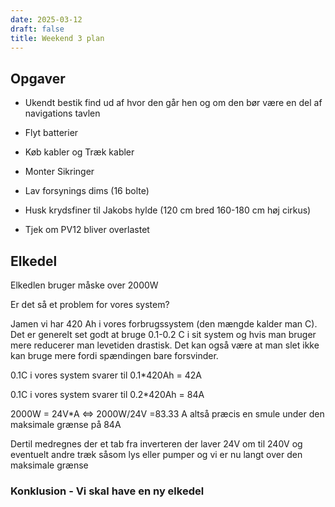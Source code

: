 ```yaml
---
date: 2025-03-12
draft: false
title: Weekend 3 plan
---
```


## Opgaver

- Ukendt bestik find ud af hvor den går hen og om den bør være en del af navigations tavlen
- Flyt batterier
- Køb kabler og Træk kabler
- Monter Sikringer
- Lav forsynings dims (16 bolte)
- Husk krydsfiner til Jakobs hylde (120 cm bred 160-180 cm høj cirkus)

- Tjek om PV12 bliver overlastet

## Elkedel

Elkedlen bruger måske over 2000W

Er det så et problem for vores system?

Jamen vi har 420 Ah i vores forbrugssystem (den mængde kalder man C). Det er generelt set godt at bruge 0.1-0.2 C i sit system og hvis man bruger mere reducerer man levetiden drastisk. Det kan også være at man slet ikke kan bruge mere fordi spændingen bare forsvinder.

0.1C i vores system svarer til 0.1*420Ah = 42A

0.1C i vores system svarer til 0.2*420Ah = 84A

2000W = 24V*A <=> 2000W/24V =83.33 A altså præcis en smule under den maksimale grænse på 84A

Dertil medregnes der et tab fra inverteren der laver 24V om til 240V og eventuelt andre træk såsom lys eller pumper og vi er nu langt over den maksimale grænse

### Konklusion - Vi skal have en ny elkedel
